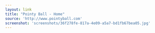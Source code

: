 ```yaml
---
layout: link
title: "Pointy Ball - Home"
source: 'http://www.pointyball.com'
screenshot: 'screenshots/36f278fe-817a-4e09-a5a7-bd1fb67bea05.jpg'
---
```


